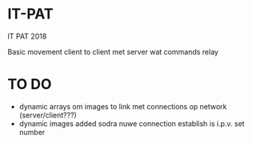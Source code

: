 # IT-PAT
IT PAT 2018

Basic movement client to client met server wat commands relay

# TO DO
- dynamic arrays om images to link met connections op network (server/client???) 
- dynamic images added sodra nuwe connection establish is i.p.v. set number


